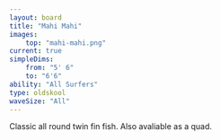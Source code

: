 ```yaml
---
layout: board
title: "Mahi Mahi"
images:
    top: "mahi-mahi.png"
current: true
simpleDims:
    from: "5' 6"
    to: "6'6"
ability: "All Surfers"
type: oldskool
waveSize: "All"
---
```

Classic all round twin fin fish. Also avaliable as a quad.